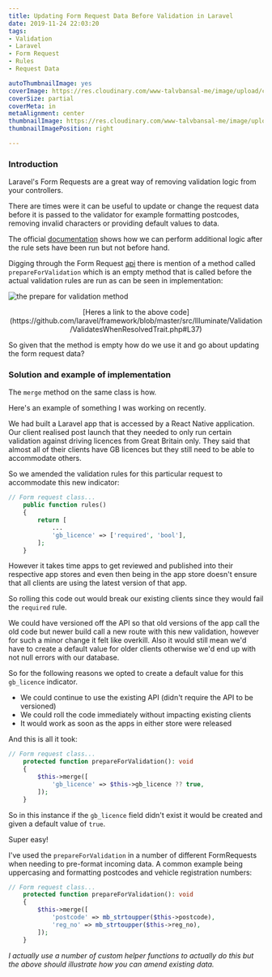 ```yaml
---
title: Updating Form Request Data Before Validation in Laravel
date: 2019-11-24 22:03:20
tags:
- Validation
- Laravel
- Form Request
- Rules
- Request Data

autoThumbnailImage: yes
coverImage: https://res.cloudinary.com/www-talvbansal-me/image/upload/c_scale,w_1600/v1574634761/posts/naples-monument.jpg
coverSize: partial
coverMeta: in
metaAlignment: center
thumbnailImage: https://res.cloudinary.com/www-talvbansal-me/image/upload/c_scale,w_280/v1574634761/posts/naples-monument.jpg
thumbnailImagePosition: right

---
```

### Introduction 
Laravel's Form Requests are a great way of removing validation logic from your controllers. 

There are times were it can be useful to update or change the request data before it is passed to the validator for example formatting postcodes, removing invalid characters or providing default values to data.

The official [documentation](https://laravel.com/docs/master/validation#form-request-validation) shows how we can perform additional logic after the rule sets have been run but not before hand.

Digging through the Form Request [api](https://laravel.com/api/master/Illuminate/Foundation/Http/FormRequest.html#method_prepareForValidation) there is mention of a method called `prepareForValidation` which is an empty method that is called before the actual validation rules are run as can be seen in implementation:

![the prepare for validation method](https://res.cloudinary.com/www-talvbansal-me/image/upload/v1574425624/posts/prepare-for-validation.png)

<div style="text-align: center">[Heres a link to the above code](https://github.com/laravel/framework/blob/master/src/Illuminate/Validation/ValidatesWhenResolvedTrait.php#L37)
</div>

So given that the method is empty how do we use it and go about updating the form request data?

<!-- more -->

### Solution and example of implementation

The `merge` method on the same class is how.

Here's an example of something I was working on recently. 

We had built a Laravel app that is accessed by a React Native application. Our client realised post launch that they needed to only run certain validation against driving licences from Great Britain only. They said that almost all of their clients have GB licences but they still need to be able to accommodate others.

So we amended the validation rules for this particular request to accommodate this new indicator:
```php
// Form request class...
    public function rules()
    {
        return [
            ...
            'gb_licence' => ['required', 'bool'],
        ];
    }
```

However it takes time apps to get reviewed and published into their respective app stores and even then being in the app store doesn't ensure that all clients are using the latest version of that app.

So rolling this code out would break our existing clients since they would fail the `required` rule. 

We could have versioned off the API so that old versions of the app call the old code but newer build call a new route with this new validation, however for such a minor change it felt like overkill. Also it would still mean we'd have to create a default value for older clients otherwise we'd end up with not null errors with our database.

So for the following reasons we opted to create a default value for this `gb_licence` indicator. 

- We could continue to use the existing API (didn't require the API to be versioned)
- We could roll the code immediately without impacting existing clients
- It would work as soon as the apps in either store were released

And this is all it took:
```php
// Form request class...
    protected function prepareForValidation(): void
    {
        $this->merge([
            'gb_licence' => $this->gb_licence ?? true,
        ]);
    }
```

So in this instance if the `gb_licence` field didn't exist it would be created and given a default value of `true`.

Super easy!

I've used the `prepareForValidation` in a number of different FormRequests when needing to pre-format incoming data. A common example being uppercasing and formatting postcodes and vehicle registration numbers:

```php
// Form request class...
    protected function prepareForValidation(): void
    {
        $this->merge([
            'postcode' => mb_strtoupper($this->postcode),
            'reg_no' => mb_strtoupper($this->reg_no),
        ]);
    }
```

*I actually use a number of custom helper functions to actually do this but the above should illustrate how you can amend existing data.*


